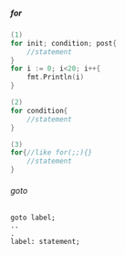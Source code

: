 

##### for

```go
(1)
for init; condition; post{
	//statement
}
for i := 0; i<20; i++{
	fmt.Println(i)
}

(2)
for condition{
	//statement
}

(3)
for{//like for(;;){}
	//statement
}

```



###### goto

```
goto label;
..
.
label: statement;
```

